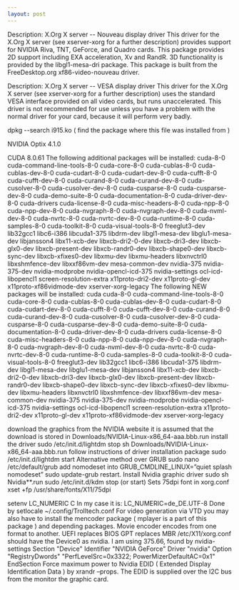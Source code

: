 ```yaml
---
layout: post
---
```



Description: X.Org X server -- Nouveau display driver
This driver for the X.Org X server (see xserver-xorg for a further description) provides support for NVIDIA Riva, TNT, GeForce, and Quadro cards.
This package provides 2D support including EXA acceleration, Xv and RandR.  3D functionality is provided by the libgl1-mesa-dri package. This package is built from the FreeDesktop.org xf86-video-nouveau driver.

Description: X.Org X server -- VESA display driver
This driver for the X.Org X server (see xserver-xorg for a further description) uses the standard VESA interface provided on all video cards, but runs unaccelerated.  This driver is not recommended for use unless you have a problem with the normal driver for your card, because it will perform very badly.

dpkg --search i915.ko ( find the package where this file was installed from )


NVIDIA Optix 4.1.0

CUDA 8.0.61
The following additional packages will be installed:
cuda-8-0 cuda-command-line-tools-8-0 cuda-core-8-0 cuda-cublas-8-0 cuda-cublas-dev-8-0 cuda-cudart-8-0 cuda-cudart-dev-8-0 cuda-cufft-8-0 cuda-cufft-dev-8-0 cuda-curand-8-0 cuda-curand-dev-8-0 cuda-cusolver-8-0 cuda-cusolver-dev-8-0 cuda-cusparse-8-0 cuda-cusparse-dev-8-0 cuda-demo-suite-8-0 cuda-documentation-8-0 cuda-driver-dev-8-0 cuda-drivers cuda-license-8-0 cuda-misc-headers-8-0 cuda-npp-8-0 cuda-npp-dev-8-0 cuda-nvgraph-8-0 cuda-nvgraph-dev-8-0 cuda-nvml-dev-8-0 cuda-nvrtc-8-0 cuda-nvrtc-dev-8-0 cuda-runtime-8-0 cuda-samples-8-0 cuda-toolkit-8-0 cuda-visual-tools-8-0 freeglut3-dev lib32gcc1 libc6-i386 libcuda1-375 libdrm-dev libgl1-mesa-dev libglu1-mesa-dev libjansson4 libx11-xcb-dev libxcb-dri2-0-dev libxcb-dri3-dev libxcb-glx0-dev libxcb-present-dev libxcb-randr0-dev libxcb-shape0-dev libxcb-sync-dev libxcb-xfixes0-dev libxmu-dev libxmu-headers libxnvctrl0 libxshmfence-dev libxxf86vm-dev mesa-common-dev nvidia-375 nvidia-375-dev nvidia-modprobe nvidia-opencl-icd-375 nvidia-settings ocl-icd-libopencl1 screen-resolution-extra x11proto-dri2-dev x11proto-gl-dev x11proto-xf86vidmode-dev xserver-xorg-legacy
The following NEW packages will be installed:
cuda cuda-8-0 cuda-command-line-tools-8-0 cuda-core-8-0 cuda-cublas-8-0 cuda-cublas-dev-8-0 cuda-cudart-8-0 cuda-cudart-dev-8-0 cuda-cufft-8-0 cuda-cufft-dev-8-0 cuda-curand-8-0 cuda-curand-dev-8-0 cuda-cusolver-8-0 cuda-cusolver-dev-8-0 cuda-cusparse-8-0 cuda-cusparse-dev-8-0 cuda-demo-suite-8-0 cuda-documentation-8-0 cuda-driver-dev-8-0 cuda-drivers cuda-license-8-0 cuda-misc-headers-8-0 cuda-npp-8-0 cuda-npp-dev-8-0 cuda-nvgraph-8-0 cuda-nvgraph-dev-8-0 cuda-nvml-dev-8-0 cuda-nvrtc-8-0 cuda-nvrtc-dev-8-0 cuda-runtime-8-0 cuda-samples-8-0 cuda-toolkit-8-0 cuda-visual-tools-8-0 freeglut3-dev lib32gcc1 libc6-i386 libcuda1-375 libdrm-dev libgl1-mesa-dev libglu1-mesa-dev libjansson4 libx11-xcb-dev libxcb-dri2-0-dev libxcb-dri3-dev libxcb-glx0-dev libxcb-present-dev libxcb-randr0-dev libxcb-shape0-dev libxcb-sync-dev libxcb-xfixes0-dev libxmu-dev libxmu-headers libxnvctrl0 libxshmfence-dev libxxf86vm-dev mesa-common-dev nvidia-375 nvidia-375-dev nvidia-modprobe nvidia-opencl-icd-375 nvidia-settings ocl-icd-libopencl1 screen-resolution-extra x11proto-dri2-dev x11proto-gl-dev x11proto-xf86vidmode-dev xserver-xorg-legacy





download the graphics from the NVIDIA website
it is assumed that the download is stored in Downloads/NVIDIA-Linux-x86_64-aaa.bbb.run
install the driver
sudo /etc/init.d/lightdm stop
sh Downloads/NVIDIA-Linux-x86_64-aaa.bbb.run
follow instructions of driver installation package
sudo /etc/init.d/lightdm start
Alternative method over GRUB
sudo nano /etc/default/grub
add nomodeset into GRUB_CMDLINE_LINUX=”quiet splash nomodeset”
sudo update-grub
restart.
Install Nvidia graphic driver
sudo sh Nvidia**.run
sudo /etc/init.d/kdm stop (or start)
Sets 75dpi font in xorg.conf
xset +fp /usr/share/fonts/X11/75dpi

setenv LC_NUMERIC C
In my case it is: LC_NUMERIC=de_DE.UTF-8
Done by setlocale
~/.config/Trolltech.conf
For video generation via VTD you may also have to install the mencoder package ( mplayer is a part of this package ) and depending packages. Movie encoder encodes from one format to another.
UEFI replaces BIOS
GPT replaces MBR
/etc/X11/xorg.conf should have the Device0 as nvidia.
I am using 375.66, found by nvidia-settings
Section "Device"
  Identifier "NVIDIA GeForce"
  Driver     "nvidia"
  Option     "RegistryDwords" "PerfLevelSrc=0x3322; PowerMizerDefaultAC=0x1"
EndSection
Force maximum power to Nvidia
EDID ( Extended Display Identification Data ) by xrandr –props. The EDID is supplied over the I2C bus from the monitor the graphic card.

